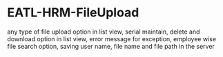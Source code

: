 # EATL-HRM-FileUpload
any type of file upload option in list view, serial maintain, delete and download option in list view, error message for exception, employee wise file search option, saving user name, file name and file path in the server
